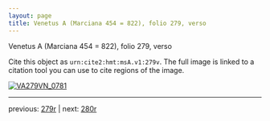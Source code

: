 ```yaml
---
layout: page
title: Venetus A (Marciana 454 = 822), folio 279, verso
---
```


Venetus A (Marciana 454 = 822), folio 279, verso

Cite this object as `urn:cite2:hmt:msA.v1:279v`.  The full image is linked to a citation tool you can use to cite regions of the image.

[![VA279VN_0781](http://www.homermultitext.org/iipsrv?IIIF=/project/homer/pyramidal/deepzoom/hmt/vaimg/2017a/VA279VN_0781.tif/full/800,/0/default.jpg)](http://www.homermultitext.org/ict2/?urn=urn:cite2:hmt:vaimg.2017a:VA279VN_0781) 

---

previous:  [279r](../279r/) | next: [280r](../280r/)